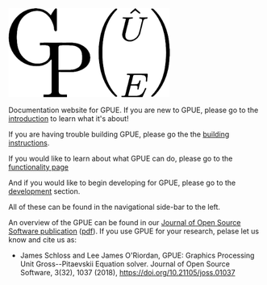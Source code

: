 <a href="https://github.com/gpue-group/gpue">
<img src="/img/logo.png" width=320>
</a>

Documentation website for GPUE.
If you are new to GPUE, please go to the [introduction](../intro/index.html) to learn what it's about!

If you are having trouble building GPUE, please go the the [building instructions](../build/index.html).

If you would like to learn about what GPUE can do, please go to the [functionality page](../functionality/index.html)

And if you would like to begin developing for GPUE, please go to the [development](../development/index.html) section.

All of these can be found in the navigational side-bar to the left.

An overview of the GPUE can be found in our [Journal of Open Source Software publication](https://joss.theoj.org/papers/068f32aabaf1f741ce0b0e0bb21cb071) ([pdf](/10.21105.joss.01037.pdf)).
If you use GPUE for your research, pelase let us know and cite us as:

* James Schloss and Lee James O'Riordan, GPUE: Graphics Processing Unit Gross--Pitaevskii Equation solver. Journal of Open Source Software, 3(32), 1037 (2018), https://doi.org/10.21105/joss.01037
